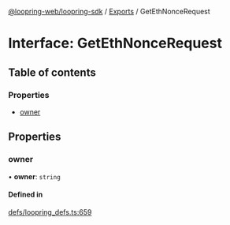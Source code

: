 [@loopring-web/loopring-sdk](../README.md) / [Exports](../modules.md) / GetEthNonceRequest

# Interface: GetEthNonceRequest

## Table of contents

### Properties

- [owner](GetEthNonceRequest.md#owner)

## Properties

### owner

• **owner**: `string`

#### Defined in

[defs/loopring_defs.ts:659](https://github.com/Loopring/loopring_sdk/blob/1d20f38/src/defs/loopring_defs.ts#L659)
